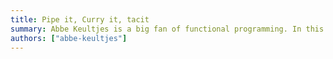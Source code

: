 ```yaml
---
title: Pipe it, Curry it, tacit
summary: Abbe Keultjes is a big fan of functional programming. In this talk he explains step by step how to refactor some code to become functional.
authors: ["abbe-keultjes"]
---
```

